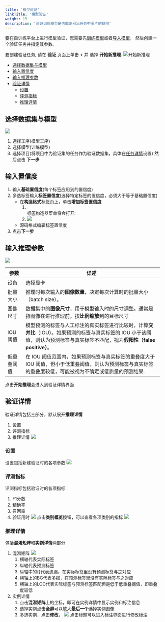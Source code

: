 ```yaml
---
title: '模型验证'
linkTitle: '模型验证'
weight: 15
description: '验证训练模型是否能识别出任务中图片的缺陷'
---
```


要在自训练平台上进行模型验证，您需要先[训练模型][train-process]或者[导入模型][import-model]，
然后创建一个验证任务并指定其参数。

要创建验证任务, 请在 **验证** 页面上单击 **+** 并
选择 **开始新推理**.
![开始新推理](/images/create_inference.jpg)
- [选择数据集与模型](#选择数据集与模型)
- [输入置信度](#输入置信度)
- [输入推理参数](#输入推理参数)
- [验证详情](#验证详情)
  - [设置](#设置)
  - [评测指标](#评测指标)
  - [推理详情](#推理详情)

## 选择数据集与模型
![](/images/dataset_and_model.png)
1. 选择工序(模型工序)
2. 选择模型(训练模型)
3. 选择项目(将项目中为验证集的任务作为验证数据集，具体在[任务详情][task-details]设置)
然后点击 **下一步**

## 输入置信度
1. 输入**基础置信度**(每个标签应用到的置信度)
2. 多选标签输入**标签置信度**(选择特定标签的置信度，必须大于等于基础置信度)
   - 在**构造格式**标签页上，单击**增加标签置信度**
      1. <br>标签构造器菜单将会打开:
      2. ![](/images/input_label_threshold.png)
   - 源码格式编辑标签置信度
3. 点击**下一步**

## 输入推理参数
![](/images/infer_params.png)

| 参数          | 详述                                                                                                                                                                                                                                         |
| -------------------- | --------------------------------------------------------------------------------------------------------------------------------------------------------------------------------------------------------------------------------------------------- |
| 设备          | 选择显卡                                            |
| 批量大小 | 推理时每次输入的**图像数量**，决定每次计算时的批量大小（batch size）。              |
| 图像尺寸        | 数据集中的**图像尺寸**，用于模型输入时的尺寸调整。通常是指图像在进行推理前，按**比例缩放**到的目标尺寸                                                                                                                                                                                               |
| IOU阈值        |  模型预测的标签与人工标注的真实标签进行比较时，计算**交并比**（IOU）。如果预测的标签与真实标签的 IOU 小于该阈值，则认为预测标签与真实标签不匹配，视为**假阳性（false positive）**。|
| 低重叠阈值        |  在 IOU 阈值范围内，如果预测标签与真实标签的重叠度大于 IOU 阈值，但小于低重叠阈值，则认为预测标签与真实标签的重叠度较低，可能被视为不确定或低质量的预测结果.|
点击**开始推理**会进入到验证详情界面

## 验证详情
验证详情包括三部分，默认展开**推理详情**
1. 设置
2. 评测指标
3. 推理详情
![](/images/inference_details.png)

### 设置
设置包括新建验证时的各项参数
![](/images/inference_details_settings.png)

### 评测指标
评测指标包括验证时的各项指标
1. F1分数
2. 精确率
3. 召回率
4. 验证用时
![](/images/inference_zhibiao.png)
点击**类别概览**按钮，可以查看各项类别的指标
![](/images/inference_label_metrics.png)

### 推理详情
包括**混淆矩阵**和**实例详情**两部分
1. 混淆矩阵
   ![](/images/inference_confusion_matrix.png)
   1. 横轴代表实际标签
   2. 纵轴代表预测标签
   3. 纵轴中的{}代表遗漏，在实际标签里没有预测标签与之对应
   4. 横轴上的BG代表多报，在预测标签里没有实际标签与之对应
   5. 横轴上的LOC代表实际标签与预测标签匹配但是低于低重叠阈值，即重叠度较低
2. 实例详情
   1. 点击**混淆矩阵**上的坐标，即可在实例详情中显示实例和标注信息
   2. 选择实例点击**全屏**可以放大**最后一个**选择实例图像
   3. 多选实例，点击**修改**，
    ![](/images/change_anno_modal.png)
    点击标题可以进入标注界面进行修改标注

[task-details]: /docs/manual/basics/task-details
[train-process]: /docs/train/train-process
[import-model]: /docs/train/import-model